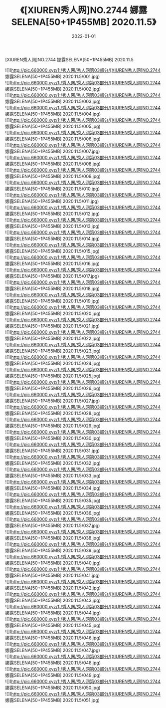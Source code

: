﻿---
layout: post
title:  《[XIUREN秀人网]NO.2744 娜露SELENA[50+1P455MB] 2020.11.5》
date:   2022-01-01
img: http://pic.660000.xyz/1:/秀人网/秀人网第03部分/[XIUREN秀人网]NO.2744 娜露SELENA[50+1P455MB] 2020.11.5/000.jpg
categories: [美女, 清纯, 唯美]
---

[XIUREN秀人网]NO.2744 娜露SELENA[50+1P455MB] 2020.11.5

 ![](http://pic.660000.xyz/1:/秀人网/秀人网第03部分/[XIUREN秀人网]NO.2744 娜露SELENA[50+1P455MB] 2020.11.5/001.jpg) <br>![](http://pic.660000.xyz/1:/秀人网/秀人网第03部分/[XIUREN秀人网]NO.2744 娜露SELENA[50+1P455MB] 2020.11.5/002.jpg) <br>![](http://pic.660000.xyz/1:/秀人网/秀人网第03部分/[XIUREN秀人网]NO.2744 娜露SELENA[50+1P455MB] 2020.11.5/003.jpg) <br>![](http://pic.660000.xyz/1:/秀人网/秀人网第03部分/[XIUREN秀人网]NO.2744 娜露SELENA[50+1P455MB] 2020.11.5/004.jpg) <br>![](http://pic.660000.xyz/1:/秀人网/秀人网第03部分/[XIUREN秀人网]NO.2744 娜露SELENA[50+1P455MB] 2020.11.5/005.jpg) <br>![](http://pic.660000.xyz/1:/秀人网/秀人网第03部分/[XIUREN秀人网]NO.2744 娜露SELENA[50+1P455MB] 2020.11.5/006.jpg) <br>![](http://pic.660000.xyz/1:/秀人网/秀人网第03部分/[XIUREN秀人网]NO.2744 娜露SELENA[50+1P455MB] 2020.11.5/007.jpg) <br>![](http://pic.660000.xyz/1:/秀人网/秀人网第03部分/[XIUREN秀人网]NO.2744 娜露SELENA[50+1P455MB] 2020.11.5/008.jpg) <br>![](http://pic.660000.xyz/1:/秀人网/秀人网第03部分/[XIUREN秀人网]NO.2744 娜露SELENA[50+1P455MB] 2020.11.5/009.jpg) <br>![](http://pic.660000.xyz/1:/秀人网/秀人网第03部分/[XIUREN秀人网]NO.2744 娜露SELENA[50+1P455MB] 2020.11.5/010.jpg) <br>![](http://pic.660000.xyz/1:/秀人网/秀人网第03部分/[XIUREN秀人网]NO.2744 娜露SELENA[50+1P455MB] 2020.11.5/011.jpg) <br>![](http://pic.660000.xyz/1:/秀人网/秀人网第03部分/[XIUREN秀人网]NO.2744 娜露SELENA[50+1P455MB] 2020.11.5/012.jpg) <br>![](http://pic.660000.xyz/1:/秀人网/秀人网第03部分/[XIUREN秀人网]NO.2744 娜露SELENA[50+1P455MB] 2020.11.5/013.jpg) <br>![](http://pic.660000.xyz/1:/秀人网/秀人网第03部分/[XIUREN秀人网]NO.2744 娜露SELENA[50+1P455MB] 2020.11.5/014.jpg) <br>![](http://pic.660000.xyz/1:/秀人网/秀人网第03部分/[XIUREN秀人网]NO.2744 娜露SELENA[50+1P455MB] 2020.11.5/015.jpg) <br>![](http://pic.660000.xyz/1:/秀人网/秀人网第03部分/[XIUREN秀人网]NO.2744 娜露SELENA[50+1P455MB] 2020.11.5/016.jpg) <br>![](http://pic.660000.xyz/1:/秀人网/秀人网第03部分/[XIUREN秀人网]NO.2744 娜露SELENA[50+1P455MB] 2020.11.5/017.jpg) <br>![](http://pic.660000.xyz/1:/秀人网/秀人网第03部分/[XIUREN秀人网]NO.2744 娜露SELENA[50+1P455MB] 2020.11.5/018.jpg) <br>![](http://pic.660000.xyz/1:/秀人网/秀人网第03部分/[XIUREN秀人网]NO.2744 娜露SELENA[50+1P455MB] 2020.11.5/019.jpg) <br>![](http://pic.660000.xyz/1:/秀人网/秀人网第03部分/[XIUREN秀人网]NO.2744 娜露SELENA[50+1P455MB] 2020.11.5/020.jpg) <br>![](http://pic.660000.xyz/1:/秀人网/秀人网第03部分/[XIUREN秀人网]NO.2744 娜露SELENA[50+1P455MB] 2020.11.5/021.jpg) <br>![](http://pic.660000.xyz/1:/秀人网/秀人网第03部分/[XIUREN秀人网]NO.2744 娜露SELENA[50+1P455MB] 2020.11.5/022.jpg) <br>![](http://pic.660000.xyz/1:/秀人网/秀人网第03部分/[XIUREN秀人网]NO.2744 娜露SELENA[50+1P455MB] 2020.11.5/023.jpg) <br>![](http://pic.660000.xyz/1:/秀人网/秀人网第03部分/[XIUREN秀人网]NO.2744 娜露SELENA[50+1P455MB] 2020.11.5/024.jpg) <br>![](http://pic.660000.xyz/1:/秀人网/秀人网第03部分/[XIUREN秀人网]NO.2744 娜露SELENA[50+1P455MB] 2020.11.5/025.jpg) <br>![](http://pic.660000.xyz/1:/秀人网/秀人网第03部分/[XIUREN秀人网]NO.2744 娜露SELENA[50+1P455MB] 2020.11.5/026.jpg) <br>![](http://pic.660000.xyz/1:/秀人网/秀人网第03部分/[XIUREN秀人网]NO.2744 娜露SELENA[50+1P455MB] 2020.11.5/027.jpg) <br>![](http://pic.660000.xyz/1:/秀人网/秀人网第03部分/[XIUREN秀人网]NO.2744 娜露SELENA[50+1P455MB] 2020.11.5/028.jpg) <br>![](http://pic.660000.xyz/1:/秀人网/秀人网第03部分/[XIUREN秀人网]NO.2744 娜露SELENA[50+1P455MB] 2020.11.5/029.jpg) <br>![](http://pic.660000.xyz/1:/秀人网/秀人网第03部分/[XIUREN秀人网]NO.2744 娜露SELENA[50+1P455MB] 2020.11.5/030.jpg) <br>![](http://pic.660000.xyz/1:/秀人网/秀人网第03部分/[XIUREN秀人网]NO.2744 娜露SELENA[50+1P455MB] 2020.11.5/031.jpg) <br>![](http://pic.660000.xyz/1:/秀人网/秀人网第03部分/[XIUREN秀人网]NO.2744 娜露SELENA[50+1P455MB] 2020.11.5/032.jpg) <br>![](http://pic.660000.xyz/1:/秀人网/秀人网第03部分/[XIUREN秀人网]NO.2744 娜露SELENA[50+1P455MB] 2020.11.5/033.jpg) <br>![](http://pic.660000.xyz/1:/秀人网/秀人网第03部分/[XIUREN秀人网]NO.2744 娜露SELENA[50+1P455MB] 2020.11.5/034.jpg) <br>![](http://pic.660000.xyz/1:/秀人网/秀人网第03部分/[XIUREN秀人网]NO.2744 娜露SELENA[50+1P455MB] 2020.11.5/035.jpg) <br>![](http://pic.660000.xyz/1:/秀人网/秀人网第03部分/[XIUREN秀人网]NO.2744 娜露SELENA[50+1P455MB] 2020.11.5/036.jpg) <br>![](http://pic.660000.xyz/1:/秀人网/秀人网第03部分/[XIUREN秀人网]NO.2744 娜露SELENA[50+1P455MB] 2020.11.5/037.jpg) <br>![](http://pic.660000.xyz/1:/秀人网/秀人网第03部分/[XIUREN秀人网]NO.2744 娜露SELENA[50+1P455MB] 2020.11.5/038.jpg) <br>![](http://pic.660000.xyz/1:/秀人网/秀人网第03部分/[XIUREN秀人网]NO.2744 娜露SELENA[50+1P455MB] 2020.11.5/039.jpg) <br>![](http://pic.660000.xyz/1:/秀人网/秀人网第03部分/[XIUREN秀人网]NO.2744 娜露SELENA[50+1P455MB] 2020.11.5/040.jpg) <br>![](http://pic.660000.xyz/1:/秀人网/秀人网第03部分/[XIUREN秀人网]NO.2744 娜露SELENA[50+1P455MB] 2020.11.5/041.jpg) <br>![](http://pic.660000.xyz/1:/秀人网/秀人网第03部分/[XIUREN秀人网]NO.2744 娜露SELENA[50+1P455MB] 2020.11.5/042.jpg) <br>![](http://pic.660000.xyz/1:/秀人网/秀人网第03部分/[XIUREN秀人网]NO.2744 娜露SELENA[50+1P455MB] 2020.11.5/043.jpg) <br>![](http://pic.660000.xyz/1:/秀人网/秀人网第03部分/[XIUREN秀人网]NO.2744 娜露SELENA[50+1P455MB] 2020.11.5/044.jpg) <br>![](http://pic.660000.xyz/1:/秀人网/秀人网第03部分/[XIUREN秀人网]NO.2744 娜露SELENA[50+1P455MB] 2020.11.5/045.jpg) <br>![](http://pic.660000.xyz/1:/秀人网/秀人网第03部分/[XIUREN秀人网]NO.2744 娜露SELENA[50+1P455MB] 2020.11.5/046.jpg) <br>![](http://pic.660000.xyz/1:/秀人网/秀人网第03部分/[XIUREN秀人网]NO.2744 娜露SELENA[50+1P455MB] 2020.11.5/047.jpg) <br>![](http://pic.660000.xyz/1:/秀人网/秀人网第03部分/[XIUREN秀人网]NO.2744 娜露SELENA[50+1P455MB] 2020.11.5/048.jpg) <br>![](http://pic.660000.xyz/1:/秀人网/秀人网第03部分/[XIUREN秀人网]NO.2744 娜露SELENA[50+1P455MB] 2020.11.5/049.jpg) <br>![](http://pic.660000.xyz/1:/秀人网/秀人网第03部分/[XIUREN秀人网]NO.2744 娜露SELENA[50+1P455MB] 2020.11.5/050.jpg) <br>![](http://pic.660000.xyz/1:/秀人网/秀人网第03部分/[XIUREN秀人网]NO.2744 娜露SELENA[50+1P455MB] 2020.11.5/051.jpg) <br>